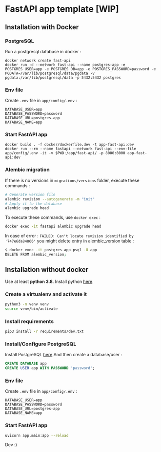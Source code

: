 # FastAPI app template [WIP]

## Installation with Docker

### PostgreSQL

Run a postgresql database in docker :

```docker
docker network create fast-api
docker run -d --network fast-api --name postgres-app -e POSTGRES_USER=app -e POSTGRES_DB=app -e POSTGRES_PASSWORD=password -e PGDATA=/var/lib/postgresql/data/pgdata -v pgdata:/var/lib/postgresql/data -p 5432:5432 postgres
```

### Env file

Create `.env` file in `app/config/.env` :

```text
DATABASE_USER=app
DATABASE_PASSWORD=password
DATABASE_URL=postgres-app
DATABASE_NAME=app
```

### Start FastAPI app

```
docker build . -f docker/dockerfile.dev -t app-fast-api:dev
docker run --rm --name fastapi --network fast-api --env-file app/config/.env -it -v $PWD:/app/fast-api/ -p 8000:8000 app-fast-api:dev
```

### Alembic migration

If there is no versions in `migrations/versions` folder, execute these commands :

```bash
# Generate version file
alembic revision --autogenerate -m "init"
# Apply it to the database
alembic upgrade head
```

To execute these commands, use `docker exec` :

```bash
docker exec -it fastapi alembic upgrade head
```

In case of error : `FAILED: Can't locate revision identified by '747e6da84866'` you might delete entry in alembic_version table :

```bash
$ docker exec -it postgres-app psql -U app
DELETE FROM alembic_version;
```

## Installation without docker

Use at least **python 3.8**. Install python [here](https://realpython.com/installing-python/#how-to-install-on-ubuntu-and-linux-mint).

### Create a virtualenv and activate it

```bash
python3 -m venv venv
source venv/bin/activate
```

### Install requirements

```bash
pip3 install -r requirements/dev.txt
```

### Install/Configure PostgreSQL

Install PostgreSQL [here](https://doc.ubuntu-fr.org/postgresql)
And then create a database/user :

```SQL
CREATE DATABASE app
CREATE USER app WITH PASSWORD 'password';
```

### Env file

Create `.env` file in `app/config/.env` :

```text
DATABASE_USER=app
DATABASE_PASSWORD=password
DATABASE_URL=postgres-app
DATABASE_NAME=app
```

### Start FastAPI app

```bash
uvicorn app.main:app --reload
```

Dev :)
